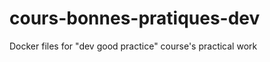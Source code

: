 cours-bonnes-pratiques-dev
==========================

Docker files for "dev good practice" course's practical work
